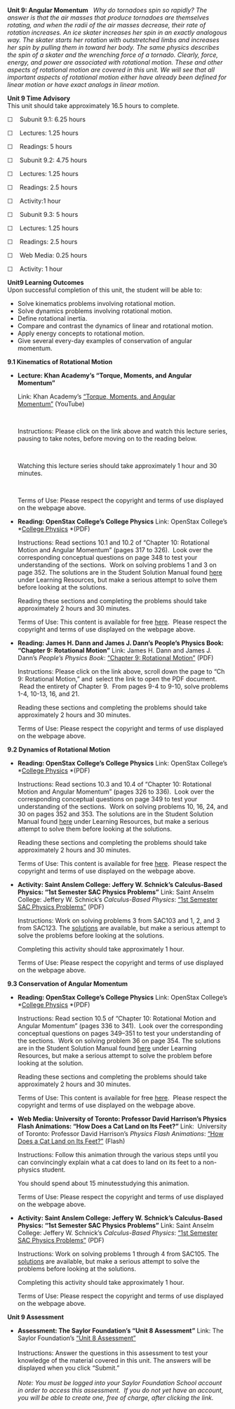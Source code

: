 **Unit 9: Angular Momentum** <span id="9"></span> 
*Why do tornadoes spin so rapidly? The answer is that the air masses
that produce tornadoes are themselves rotating, and when the radii of
the air masses decrease, their rate of rotation increases. An ice skater
increases her spin in an exactly analogous way. The skater starts her
rotation with outstretched limbs and increases her spin by pulling them
in toward her body. The same physics describes the spin of a skater and
the wrenching force of a tornado. Clearly, force, energy, and power are
associated with rotational motion. These and other aspects of rotational
motion are covered in this unit. We will see that all important aspects
of rotational motion either have already been defined for linear motion
or have exact analogs in linear motion.*

**Unit 9 Time Advisory**  
This unit should take approximately 16.5 hours to complete.  
  
 ☐    Subunit 9.1: 6.25 hours

  
 ☐    Lectures: 1.25 hours  
  
 ☐    Readings: 5 hours

  
 ☐    Subunit 9.2: 4.75 hours

  
 ☐    Lectures: 1.25 hours  
  
 ☐    Readings: 2.5 hours  
  
 ☐    Activity:1 hour

  
 ☐    Subunit 9.3: 5 hours

  
 ☐    Lectures: 1.25 hours  
  
 ☐    Readings: 2.5 hours  
  
 ☐    Web Media: 0.25 hours  
  
 ☐    Activity: 1 hour

**Unit9 Learning Outcomes**  
Upon successful completion of this unit, the student will be able to:
-   Solve kinematics problems involving rotational motion.
-   Solve dynamics problems involving rotational motion.
-   Define rotational inertia.
-   Compare and contrast the dynamics of linear and rotational motion.
-   Apply energy concepts to rotational motion.
-   Give several every-day examples of conservation of angular
    momentum. 

**9.1 Kinematics of Rotational Motion** <span id="9.1"></span> 
-   **Lecture: Khan Academy’s “Torque, Moments, and Angular Momentum”**

    Link: Khan Academy’s [“Torque, Moments, and Angular
    Momentum”](https://www.khanacademy.org/science/physics/torque-angular-momentum/torque-tutorial/v/center-of-mass) (YouTube)

     

    Instructions: Please click on the link above and watch this lecture
    series, pausing to take notes, before moving on to the reading
    below.

     

    Watching this lecture series should take approximately 1 hour and 30
    minutes.

     

    Terms of Use: Please respect the copyright and terms of use
    displayed on the webpage above.

-   **Reading: OpenStax College’s College Physics**
    Link: OpenStax College’s *[College
    Physics](http://www.saylor.org/site/wp-content/uploads/2013/02/PHYS101_OpenStaxCollege_College-Physics.pdf) *(PDF)  
      
     Instructions: Read sections 10.1 and 10.2 of “Chapter 10:
    Rotational Motion and Angular Momentum” (pages 317 to 326).  Look
    over the corresponding conceptual questions on page 348 to test your
    understanding of the sections.  Work on solving problems 1 and 3 on
    page 352. The solutions are in the Student Solution Manual found
    [here](http://openstaxcollege.org/textbooks/college-physics) under
    Learning Resources, but make a serious attempt to solve them before
    looking at the solutions.  
      
     Reading these sections and completing the problems should take
    approximately 2 hours and 30 minutes.  
      
     Terms of Use: This content is available for free
    [here](http://cnx.org/content/col11406/1.7).  Please respect the
    copyright and terms of use displayed on the webpage above.

-   **Reading: James H. Dann and James J. Dann’s People’s Physics Book:
    “Chapter 9: Rotational Motion”**
    Link: James H. Dann and James J. Dann’s *People’s Physics Book*:
    [“Chapter 9: Rotational
    Motion”](http://scipp.ucsc.edu/outreach/index2.html) (PDF)  
      
     Instructions: Please click on the link above, scroll down the page
    to “Ch 9: Rotational Motion,” and  select the link to open the PDF
    document.  Read the entirety of Chapter 9.  From pages 9-4 to 9-10,
    solve problems 1-4, 10-13, 16, and 21.  
      
     Reading these sections and completing the problems should take
    approximately 2 hours and 30 minutes.  
      
     Terms of Use: Please respect the copyright and terms of use
    displayed on the webpage above.

**9.2 Dynamics of Rotational Motion** <span id="9.2"></span> 
-   **Reading: OpenStax College’s College Physics**
    Link: OpenStax College’s *[College
    Physics](http://www.saylor.org/site/wp-content/uploads/2013/02/PHYS101_OpenStaxCollege_College-Physics.pdf) *(PDF)  
      
     Instructions: Read sections 10.3 and 10.4 of “Chapter 10:
    Rotational Motion and Angular Momentum” (pages 326 to 336).  Look
    over the corresponding conceptual questions on page 349 to test your
    understanding of the sections.  Work on solving problems 10, 16, 24,
    and 30 on pages 352 and 353. The solutions are in the Student
    Solution Manual found
    [here](http://openstaxcollege.org/textbooks/college-physics) under
    Learning Resources, but make a serious attempt to solve them before
    looking at the solutions.  
      
     Reading these sections and completing the problems should take
    approximately 2 hours and 30 minutes.  
      
     Terms of Use: This content is available for free
    [here](http://cnx.org/content/col11406/1.7).  Please respect the
    copyright and terms of use displayed on the webpage above.

-   **Activity: Saint Anslem College: Jeffery W. Schnick’s
    Calculus-Based Physics: “1st Semester SAC Physics Problems”**
    Link: Saint Anselm College: Jeffery W. Schnick’s *Calculus-Based
    Physics*: [“1st Semester SAC Physics
    Problems”](http://www.anselm.edu/internet/physics/cbphysics/downloadsI/sacProblemsIa13.pdf)
    (PDF)  
      
     Instructions: Work on solving problems 3 from SAC103 and 1, 2, and
    3 from SAC123. The
    [solutions](http://www.anselm.edu/internet/physics/cbphysics/sacSolutionsI.html)
    are available, but make a serious attempt to solve the problems
    before looking at the solutions.  
      
     Completing this activity should take approximately 1 hour.  
      
     Terms of Use: Please respect the copyright and terms of use
    displayed on the webpage above.

**9.3 Conservation of Angular Momentum** <span id="9.3"></span> 
-   **Reading: OpenStax College’s College Physics**
    Link: OpenStax College’s *[College
    Physics](http://www.saylor.org/site/wp-content/uploads/2013/02/PHYS101_OpenStaxCollege_College-Physics.pdf) *(PDF)  
      
     Instructions: Read section 10.5 of “Chapter 10: Rotational Motion
    and Angular Momentum” (pages 336 to 341).  Look over the
    corresponding conceptual questions on pages 349–351 to test your
    understanding of the sections.  Work on solving problem 36 on page
    354. The solutions are in the Student Solution Manual found
    [here](http://openstaxcollege.org/textbooks/college-physics) under
    Learning Resources, but make a serious attempt to solve the problem
    before looking at the solution.  
      
     Reading these sections and completing the problems should take
    approximately 2 hours and 30 minutes.  
      
     Terms of Use: This content is available for free
    [here](http://cnx.org/content/col11406/1.7).  Please respect the
    copyright and terms of use displayed on the webpage above.

-   **Web Media: University of Toronto: Professor David Harrison’s
    Physics Flash Animations: “How Does a Cat Land on Its Feet?”**
    Link:  University of Toronto: Professor David Harrison’s *Physics
    Flash Animations*: [“How Does a Cat Land on Its
    Feet?”](http://www.upscale.utoronto.ca/GeneralInterest/Harrison/Flash/ClassMechanics/CatOnItsFeet/CatOnItsFeet.html) (Flash)  
      
     Instructions: Follow this animation through the various steps until
    you can convincingly explain what a cat does to land on its feet to
    a non-physics student.  
      
     You should spend about 15 minutesstudying this animation.  
      
     Terms of Use: Please respect the copyright and terms of use
    displayed on the webpage above.

-   **Activity: Saint Anslem College: Jeffery W. Schnick’s
    Calculus-Based Physics: “1st Semester SAC Physics Problems”**
    Link: Saint Anselm College: Jeffery W. Schnick’s *Calculus-Based
    Physics*: [“1st Semester SAC Physics
    Problems”](http://www.anselm.edu/internet/physics/cbphysics/downloadsI/sacProblemsIa13.pdf)
    (PDF)  
      
     Instructions: Work on solving problems 1 through 4 from SAC105. The
    [solutions](http://www.anselm.edu/internet/physics/cbphysics/sacSolutionsI.html)
    are available, but make a serious attempt to solve the problems
    before looking at the solutions.  
      
     Completing this activity should take approximately 1 hour.  
      
     Terms of Use: Please respect the copyright and terms of use
    displayed on the webpage above.

**Unit 9 Assessment** <span id="9.4"></span> 
-   **Assessment: The Saylor Foundation’s “Unit 8 Assessment”**
    Link: The Saylor Foundation’s [“Unit 8
    Assessment”](http://school.saylor.org/mod/quiz/view.php?id=1280)  
        
     Instructions: Answer the questions in this assessment to test your
    knowledge of the material covered in this unit. The answers will be
    displayed when you click “Submit.”  
        
     *Note: You must be logged into your Saylor Foundation School
    account in order to access this assessment.  If you do not yet have
    an account, you will be able to create one, free of charge, after
    clicking the link.*


